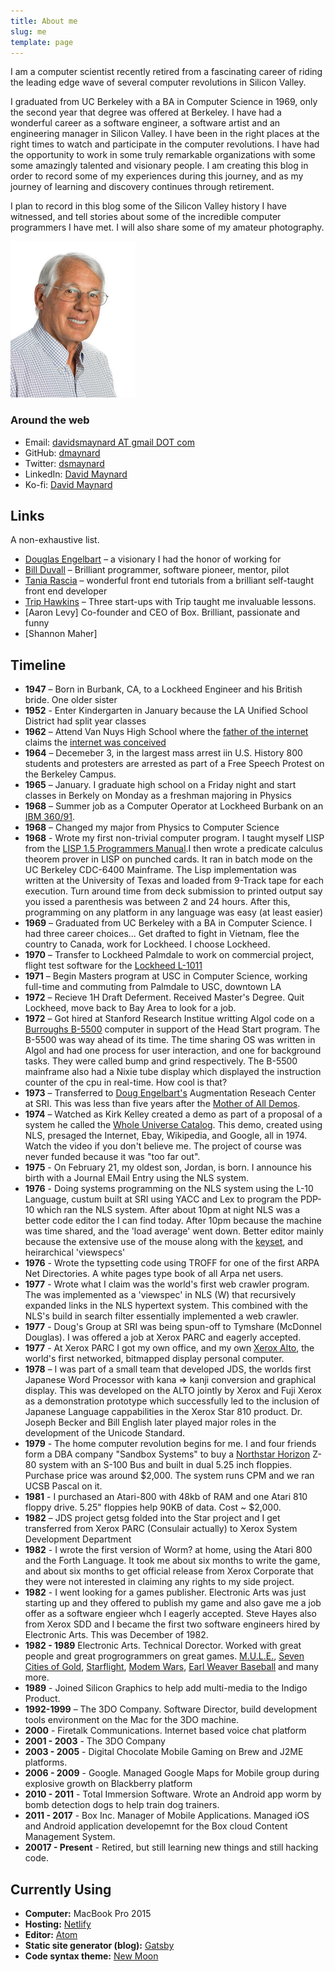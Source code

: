 ```yaml
---
title: About me
slug: me
template: page
---
```


I am a computer scientist recently retired from a fascinating career of riding the leading edge wave of several computer revolutions in Silicon Valley.

I graduated from UC Berkeley with a BA in Computer Science in 1969, only the second year that degree was offered at Berkeley.
 I have had a wonderful career as a software engineer, a software artist  and an engineering manager in Silicon Valley.  I have been in the right places at the right times to watch and participate in the computer revolutions. I have had the opportunity to work in some truly remarkable organizations with some some amazingly talented and visionary people.  I am creating this blog in order to record some of my experiences during this journey, and as my journey of learning and discovery continues through retirement.


I plan to record in this blog some of the Silicon Valley history I have witnessed, and tell stories about some of the incredible computer programmers I have met. I will also share some of my amateur photography.

![Me](../images/dsmheadshot200x250.png)

### Around the web

- Email: [davidsmaynard AT gmail DOT com](mailto:davidsmaynard@gmail.com)
- GitHub: [dmaynard](https://github.com/dmaynard)
- Twitter: [dsmaynard](https://twitter.com/dsmaynard)
- LinkedIn: [David Maynard](https://linkedin.com/in/davidsmaynard)
- Ko-fi: [David Maynard](https://ko-fi.com/davidsmaynard0797)

## Links

A non-exhaustive list.

- [Douglas Engelbart](http://dougengelbart.org/) – a visionary I had the honor of working for
- [Bill Duvall](https://www.youtube.com/watch?v=MKwQ2jFETaQ) – Brilliant programmer, software pioneer, mentor, pilot
- [Tania Rascia](http://taniarascia.com/) – wonderful front end tutorials from a brilliant self-taught front end developer
- [Trip Hawkins](https://tmp.ucsb.edu/about/people/trip-hawkins) – Three start-ups with Trip taught me invaluable lessons.
- [Aaron Levy] Co-founder and CEO of Box.  Brilliant, passionate and funny
- [Shannon Maher]

## Timeline

- **1947** – Born in Burbank, CA, to a Lockheed Engineer and his British bride. One older sister
- **1952** - Enter Kindergarten in January because the LA Unified School District had split year classes
- **1962** – Attend Van Nuys High School where the [father of the internet](https://en.wikipedia.org/wiki/Vint_Cerf) claims the [internet was conceived](https://peoplecentered.net/2017/03/15/vint-cerf-at-sxsw-2017/)
- **1964** – Decemeber 3, in the largest mass arrest iin U.S. History 800 students and protesters are arrested as part of a Free Speech Protest on the Berkeley Campus.
- **1965** – January. I graduate high school on a Friday night and start classes in Berkely on Monday as a freshman majoring in Physics
- **1968** – Summer job as a Computer Operator at Lockheed Burbank on an [IBM 360/91](https://en.wikipedia.org/wiki/IBM_System/360_Model_91).
- **1968** – Changed my major from Physics to Computer Science
- **1968** - Wrote my first non-trivial computer program. I taught myself LISP from the [LISP 1.5 Programmers Manual](http://www.softwarepreservation.org/projects/LISP/book/LISP%201.5%20Programmers%20Manual.pdf).I then wrote a predicate calculus theorem prover in LISP on punched cards. It ran in batch mode on the UC Berkeley CDC-6400 Mainframe.  The Lisp implementation was written at the University of Texas and loaded from 9-Track tape for each execution.  Turn around time from deck submission to printed output say you issed a parenthesis was between 2 and 24 hours.  After this, programming on any platform in any language was easy (at least easier)
- **1969** – Graduated from UC Berkeley with a BA in Computer Science. I had three career choices... Get drafted to fight in Vietnam, flee the country to Canada, work for Lockheed.  I choose Lockheed.
- **1970** – Transfer to Lockheed Palmdale to work on commercial project, flight test software for the [Lockheed L-1011](https://en.wikipedia.org/wiki/Lockheed_L-1011_TriStar)
- **1971** – Begin Masters program at USC in Computer Science, working full-time and commuting from Palmdale to USC, downtown LA
- **1972** – Recieve 1H Draft Deferment. Received Master's Degree. Quit Lockheed, move back to Bay Area to look for a job.
- **1972** – Got hired at Stanford Research Institue writting Algol code on a [Burroughs B-5500](https://sky-visions.com/burroughs/) computer in support of the Head Start program.  The B-5500 was way ahead of its time. The time sharing OS was written in Algol and had one process for user interaction, and one for background tasks. They were called bump and grind respectively.  The B-5500 mainframe also had a Nixie tube display which displayed the instruction counter of the cpu in real-time.  How cool is that?
- **1973** – Transferred to [Doug Engelbart's]((http://dougengelbart.org/)) Augmentation Reseach Center at SRI. This was less than five years after the [Mother of All Demos]().
- **1974** – Watched as Kirk Kelley created a demo as part of a proposal of a system he called the [Whole Universe Catalog](https://searchworks.stanford.edu/view/12255791). This demo, created using NLS, presaged the Internet, Ebay, Wikipedia, and Google, all in 1974.  Watch the video if you don't believe me.  The project of course was never funded because it was "too far out".
- **1975** - On February 21, my oldest son, Jordan, is born.  I announce his birth with a Journal EMail Entry using the NLS system.
- **1976** - Doing systems programming on the NLS system using the L-10 Language, custum built at SRI using YACC and Lex to program the PDP-10 which ran the NLS system.  After about 10pm at night NLS was a better code editor the I can find today.  After 10pm because the machine was time shared, and the 'load average' went down.  Better editor mainly because the extensive use of the mouse along with the [keyset](http://www.dougengelbart.org/content/view/273/309/), and heirarchical 'viewspecs'
- **1976** - Wrote the typsetting code using TROFF for one of the first ARPA Net Directories.  A white pages type book of all Arpa net users.
- **1977** - Wrote what I claim was the world's first web crawler program.  The was implemented as a 'viewspec' in NLS (W) that recursively expanded links in the NLS hypertext system.  This combined with the NLS's build in search filter essentially implemented a web crawler.
- **1977** - Doug's Group at SRI was being spun-off to Tymshare (McDonnel Douglas). I was offered a job at Xerox PARC and eagerly accepted.
- **1977** - At Xerox PARC I got my own office, and my own [Xerox Alto](https://www.computerhistory.org/revolution/input-output/14/347), the world's first networked, bitmapped display personal computer.
- **1978** – I was part of a small team that developed JDS, the worlds first Japanese Word Processor with kana => kanji conversion and graphical display.  This was developed on the ALTO jointly by Xerox and Fuji Xerox as a demonstration prototype which successfully led to the inclusion of Japanese Language cappabilities in the Xerox Star 810 product.  Dr. Joseph Becker and Bill English later played major roles in the development of the Unicode Standard.
- **1979** - The home computer revolution begins for me. I and four friends form a DBA company "Sandbox Systems" to buy a [Northstar Horizon](https://en.wikipedia.org/wiki/North_Star_Horizon) Z-80 system with an S-100 Bus and built in dual 5.25 inch floppies. Purchase price was around $2,000. The system runs CPM and we ran UCSB Pascal on it.
- **1981** - I purchased an Atari-800 with 48kb of RAM and one Atari 810 floppy drive. 5.25" floppies help 90KB of data. Cost ~ $2,000.
- **1982** – JDS project getsg folded into the Star project and I get transferred from Xerox PARC (Consulair actually) to Xerox System Development Department
- **1982** - I wrote the first version of Worm? at home, using the Atari 800 and the Forth Language.  It took me about six months to write the game, and about six months to get official release from Xerox Corporate that they were not interested in claiming any rights to my side project.
- **1982** - I went looking for a games publisher.  Electronic Arts was just starting up and they offered to publish my game and also gave me a job offer as a software engieer whch I eagerly accepted.  Steve Hayes also from Xerox SDD and I became the first two software engineers hired by Electronic Arts.  This was December of 1982.
- **1982 - 1989** Electronic Arts. Technical Dorector. Worked with great people and great progrogrammers on great games.  [M.U.L.E.](http://www.geekometry.com/2013/11/gamechanger-m-u-l-e/), [Seven Cities of Gold](https://en.wikipedia.org/wiki/The_Seven_Cities_of_Gold_(video_game)), [Starflight](https://arstechnica.com/gaming/2012/09/masterpiece-starflight-for-pc/), [Modem Wars](https://en.wikipedia.org/wiki/Modem_Wars), [Earl Weaver Baseball](https://en.wikipedia.org/wiki/Earl_Weaver_Baseball) and many more.
- **1989** - Joined Silicon Graphics to help add multi-media to the Indigo Product.
- **1992-1999** – The 3DO Company. Software Director, build development tools environment on the Mac for the 3DO machine.
- **2000** - Firetalk Communications.  Internet based voice chat platform
- **2001 - 2003** - The 3DO Company
- **2003 - 2005** - Digital Chocolate  Mobile Gaming on Brew and J2ME platforms.
- **2006 - 2009** - Google. Managed Google Maps for Mobile group during explosive growth on Blackberry platform
- **2010 - 2011** - Total Immersion Software. Wrote an Android app worm by bomb detection dogs to help train dog trainers.
- **2011 - 2017** - Box Inc.  Manager of Mobile Applications.  Managed iOS and Android application developemnt for the Box cloud Content Management System.
- **20017 - Present** - Retired, but still learning new things and still hacking code.

## Currently Using

- **Computer:** MacBook Pro 2015
- **Hosting:** [Netlify](https://netlify.com)
- **Editor:** [Atom](https://code.atom.io/)
- **Static site generator (blog):** [Gatsby](https://gatsbyjs.org)
- **Code syntax theme:** [New Moon](https://taniarascia.github.io/new-moon)
